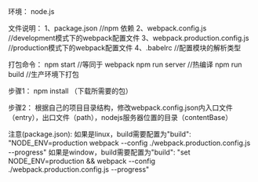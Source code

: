 环境：
	node.js
	
文件说明：
	1、package.json  //npm 依赖
	2、webpack.config.js  //development模式下的webpack配置文件
	3、webpack.production.config.js   //production模式下的webpack配置文件
	4、.babelrc  //配置模块的解析类型
	
打包命令：
	npm start	//等同于 webpack
	npm run server 	//热编译
	npm run build 	//生产环境下打包
	
步骤1：
	npm install  （下载所需要的包）

步骤2：
	根据自己的项目目录结构，修改webpack.config.json内入口文件（entry），出口文件（path），nodejs服务器位置的目录（contentBase）
	
	
注意(package.json):
	如果是linux，build需要配置为"build": "NODE_ENV=production webpack --config ./webpack.production.config.js --progress"
	如果是window，build需要配置为"build": "set NODE_ENV=production && webpack --config ./webpack.production.config.js --progress"


